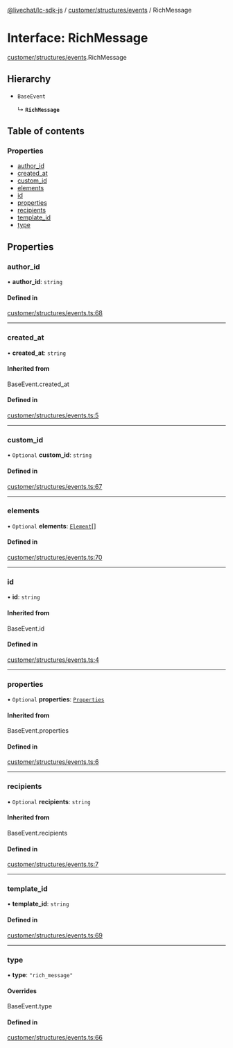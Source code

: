 [@livechat/lc-sdk-js](../README.md) / [customer/structures/events](../modules/customer_structures_events.md) / RichMessage

# Interface: RichMessage

[customer/structures/events](../modules/customer_structures_events.md).RichMessage

## Hierarchy

- `BaseEvent`

  ↳ **`RichMessage`**

## Table of contents

### Properties

- [author\_id](customer_structures_events.RichMessage.md#author_id)
- [created\_at](customer_structures_events.RichMessage.md#created_at)
- [custom\_id](customer_structures_events.RichMessage.md#custom_id)
- [elements](customer_structures_events.RichMessage.md#elements)
- [id](customer_structures_events.RichMessage.md#id)
- [properties](customer_structures_events.RichMessage.md#properties)
- [recipients](customer_structures_events.RichMessage.md#recipients)
- [template\_id](customer_structures_events.RichMessage.md#template_id)
- [type](customer_structures_events.RichMessage.md#type)

## Properties

### author\_id

• **author\_id**: `string`

#### Defined in

[customer/structures/events.ts:68](https://github.com/livechat/lc-sdk-js/blob/c7b3817/src/customer/structures/events.ts#L68)

___

### created\_at

• **created\_at**: `string`

#### Inherited from

BaseEvent.created\_at

#### Defined in

[customer/structures/events.ts:5](https://github.com/livechat/lc-sdk-js/blob/c7b3817/src/customer/structures/events.ts#L5)

___

### custom\_id

• `Optional` **custom\_id**: `string`

#### Defined in

[customer/structures/events.ts:67](https://github.com/livechat/lc-sdk-js/blob/c7b3817/src/customer/structures/events.ts#L67)

___

### elements

• `Optional` **elements**: [`Element`](customer_structures_events.Element.md)[]

#### Defined in

[customer/structures/events.ts:70](https://github.com/livechat/lc-sdk-js/blob/c7b3817/src/customer/structures/events.ts#L70)

___

### id

• **id**: `string`

#### Inherited from

BaseEvent.id

#### Defined in

[customer/structures/events.ts:4](https://github.com/livechat/lc-sdk-js/blob/c7b3817/src/customer/structures/events.ts#L4)

___

### properties

• `Optional` **properties**: [`Properties`](customer_structures_structures.Properties.md)

#### Inherited from

BaseEvent.properties

#### Defined in

[customer/structures/events.ts:6](https://github.com/livechat/lc-sdk-js/blob/c7b3817/src/customer/structures/events.ts#L6)

___

### recipients

• `Optional` **recipients**: `string`

#### Inherited from

BaseEvent.recipients

#### Defined in

[customer/structures/events.ts:7](https://github.com/livechat/lc-sdk-js/blob/c7b3817/src/customer/structures/events.ts#L7)

___

### template\_id

• **template\_id**: `string`

#### Defined in

[customer/structures/events.ts:69](https://github.com/livechat/lc-sdk-js/blob/c7b3817/src/customer/structures/events.ts#L69)

___

### type

• **type**: ``"rich_message"``

#### Overrides

BaseEvent.type

#### Defined in

[customer/structures/events.ts:66](https://github.com/livechat/lc-sdk-js/blob/c7b3817/src/customer/structures/events.ts#L66)
